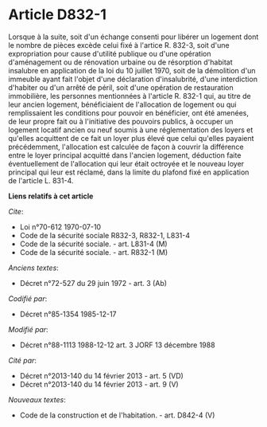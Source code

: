 # Article D832-1

Lorsque à la suite, soit d'un échange consenti pour libérer un logement dont le nombre de pièces excède celui fixé à l'artice
R. 832-3, soit d'une expropriation pour cause d'utilité publique ou d'une opération d'aménagement ou de rénovation urbaine ou
de résorption d'habitat insalubre en application de la loi du 10 juillet 1970, soit de la démolition d'un immeuble ayant fait
l'objet d'une déclaration d'insalubrité, d'une interdiction d'habiter ou d'un arrêté de péril, soit d'une opération de
restauration immobilière, les personnes mentionnées à l'article R. 832-1 qui, au titre de leur ancien logement, bénéficiaient
de l'allocation de logement ou qui remplissaient les conditions     pour pouvoir en bénéficier, ont été amenées, de leur
propre fait ou à l'initiative des pouvoirs publics, à occuper un logement locatif ancien ou neuf soumis à une réglementation
des loyers et qu'elles acquittent de ce fait un loyer plus élevé que celui qu'elles payaient précédemment, l'allocation est
calculée de façon à couvrir la différence entre le loyer principal acquitté dans l'ancien logement, déduction faite
éventuellement de l'allocation qui leur était octroyée et le nouveau loyer principal qui leur est réclamé, dans la limite du
plafond fixé en application de l'article L. 831-4.

**Liens relatifs à cet article**

_Cite_:

  - Loi n°70-612 1970-07-10
  - Code de la sécurité sociale R832-3, R832-1, L831-4
  - Code de la sécurité sociale. - art. L831-4 (M)
  - Code de la sécurité sociale. - art. R832-1 (M)

_Anciens textes_:

  - Décret n°72-527 du 29 juin 1972 - art. 3 (Ab)

_Codifié par_:

  - Décret n°85-1354 1985-12-17

_Modifié par_:

  - Décret n°88-1113 1988-12-12 art. 3 JORF 13 décembre 1988

_Cité par_:

  - Décret n°2013-140 du 14 février 2013 - art. 5 (VD)
  - Décret n°2013-140 du 14 février 2013 - art. 9 (V)

_Nouveaux textes_:

  - Code de la construction et de l'habitation. - art. D842-4 (V)
